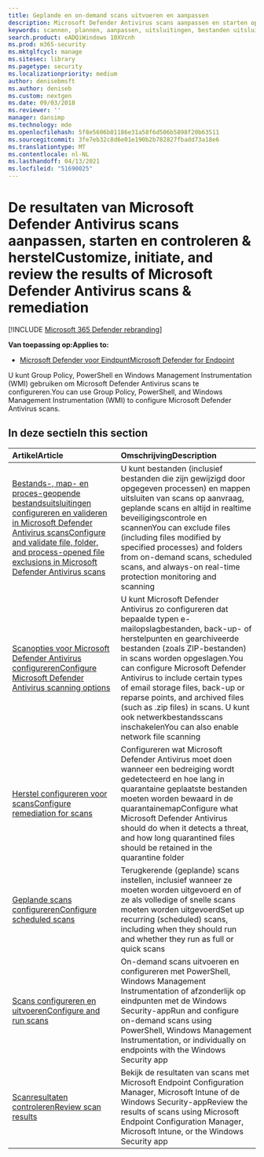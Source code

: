 ```yaml
---
title: Geplande en on-demand scans uitvoeren en aanpassen
description: Microsoft Defender Antivirus scans aanpassen en starten op eindpunten in uw netwerk.
keywords: scannen, plannen, aanpassen, uitsluitingen, bestanden uitsluiten, herstellen, resultaten scannen, quarantaine, bedreiging verwijderen, quick scan, volledige scan, Microsoft Defender Antivirus
search.product: eADQiWindows 10XVcnh
ms.prod: m365-security
ms.mktglfcycl: manage
ms.sitesec: library
ms.pagetype: security
ms.localizationpriority: medium
author: denisebmsft
ms.author: deniseb
ms.custom: nextgen
ms.date: 09/03/2018
ms.reviewer: ''
manager: dansimp
ms.technology: mde
ms.openlocfilehash: 5f8e5606b01186e31a58f6d506b5898f20b63511
ms.sourcegitcommit: 3fe7eb32c8d6e01e190b2b782827fbadd73a18e6
ms.translationtype: MT
ms.contentlocale: nl-NL
ms.lasthandoff: 04/13/2021
ms.locfileid: "51690025"
---
```

# <a name="customize-initiate-and-review-the-results-of-microsoft-defender-antivirus-scans--remediation"></a><span data-ttu-id="c5b1b-104">De resultaten van Microsoft Defender Antivirus scans aanpassen, starten en controleren & herstel</span><span class="sxs-lookup"><span data-stu-id="c5b1b-104">Customize, initiate, and review the results of Microsoft Defender Antivirus scans & remediation</span></span>

[!INCLUDE [Microsoft 365 Defender rebranding](../../includes/microsoft-defender.md)]


<span data-ttu-id="c5b1b-105">**Van toepassing op:**</span><span class="sxs-lookup"><span data-stu-id="c5b1b-105">**Applies to:**</span></span>

- [<span data-ttu-id="c5b1b-106">Microsoft Defender voor Eindpunt</span><span class="sxs-lookup"><span data-stu-id="c5b1b-106">Microsoft Defender for Endpoint</span></span>](/microsoft-365/security/defender-endpoint/)

<span data-ttu-id="c5b1b-107">U kunt Group Policy, PowerShell en Windows Management Instrumentation (WMI) gebruiken om Microsoft Defender Antivirus scans te configureren.</span><span class="sxs-lookup"><span data-stu-id="c5b1b-107">You can use Group Policy, PowerShell, and Windows Management Instrumentation (WMI) to configure Microsoft Defender Antivirus scans.</span></span> 

## <a name="in-this-section"></a><span data-ttu-id="c5b1b-108">In deze sectie</span><span class="sxs-lookup"><span data-stu-id="c5b1b-108">In this section</span></span>

| <span data-ttu-id="c5b1b-109">Artikel</span><span class="sxs-lookup"><span data-stu-id="c5b1b-109">Article</span></span> | <span data-ttu-id="c5b1b-110">Omschrijving</span><span class="sxs-lookup"><span data-stu-id="c5b1b-110">Description</span></span> |
|:---|:---|
|[<span data-ttu-id="c5b1b-111">Bestands-, map- en proces-geopende bestandsuitsluitingen configureren en valideren in Microsoft Defender Antivirus scans</span><span class="sxs-lookup"><span data-stu-id="c5b1b-111">Configure and validate file, folder, and process-opened file exclusions in Microsoft Defender Antivirus scans</span></span>](configure-exclusions-microsoft-defender-antivirus.md) | <span data-ttu-id="c5b1b-112">U kunt bestanden (inclusief bestanden die zijn gewijzigd door opgegeven processen) en mappen uitsluiten van scans op aanvraag, geplande scans en altijd in realtime beveiligingscontrole en scannen</span><span class="sxs-lookup"><span data-stu-id="c5b1b-112">You can exclude files (including files modified by specified processes) and folders from on-demand scans, scheduled scans, and always-on real-time protection monitoring and scanning</span></span> |
|[<span data-ttu-id="c5b1b-113">Scanopties voor Microsoft Defender Antivirus configureren</span><span class="sxs-lookup"><span data-stu-id="c5b1b-113">Configure Microsoft Defender Antivirus scanning options</span></span>](configure-advanced-scan-types-microsoft-defender-antivirus.md) | <span data-ttu-id="c5b1b-114">U kunt Microsoft Defender Antivirus zo configureren dat bepaalde typen e-mailopslagbestanden, back-up- of herstelpunten en gearchiveerde bestanden (zoals ZIP-bestanden) in scans worden opgeslagen.</span><span class="sxs-lookup"><span data-stu-id="c5b1b-114">You can configure Microsoft Defender Antivirus to include certain types of email storage files, back-up or reparse points, and archived files (such as .zip files) in scans.</span></span> <span data-ttu-id="c5b1b-115">U kunt ook netwerkbestandsscans inschakelen</span><span class="sxs-lookup"><span data-stu-id="c5b1b-115">You can also enable network file scanning</span></span> |
|[<span data-ttu-id="c5b1b-116">Herstel configureren voor scans</span><span class="sxs-lookup"><span data-stu-id="c5b1b-116">Configure remediation for scans</span></span>](configure-remediation-microsoft-defender-antivirus.md) | <span data-ttu-id="c5b1b-117">Configureren wat Microsoft Defender Antivirus moet doen wanneer een bedreiging wordt gedetecteerd en hoe lang in quarantaine geplaatste bestanden moeten worden bewaard in de quarantainemap</span><span class="sxs-lookup"><span data-stu-id="c5b1b-117">Configure what Microsoft Defender Antivirus should do when it detects a threat, and how long quarantined files should be retained in the quarantine folder</span></span> |
|[<span data-ttu-id="c5b1b-118">Geplande scans configureren</span><span class="sxs-lookup"><span data-stu-id="c5b1b-118">Configure scheduled scans</span></span>](scheduled-catch-up-scans-microsoft-defender-antivirus.md) | <span data-ttu-id="c5b1b-119">Terugkerende (geplande) scans instellen, inclusief wanneer ze moeten worden uitgevoerd en of ze als volledige of snelle scans moeten worden uitgevoerd</span><span class="sxs-lookup"><span data-stu-id="c5b1b-119">Set up recurring (scheduled) scans, including when they should run and whether they run as full or quick scans</span></span> |
|[<span data-ttu-id="c5b1b-120">Scans configureren en uitvoeren</span><span class="sxs-lookup"><span data-stu-id="c5b1b-120">Configure and run scans</span></span>](run-scan-microsoft-defender-antivirus.md) | <span data-ttu-id="c5b1b-121">On-demand scans uitvoeren en configureren met PowerShell, Windows Management Instrumentation of afzonderlijk op eindpunten met de Windows Security-app</span><span class="sxs-lookup"><span data-stu-id="c5b1b-121">Run and configure on-demand scans using PowerShell, Windows Management Instrumentation, or individually on endpoints with the Windows Security app</span></span> |
|[<span data-ttu-id="c5b1b-122">Scanresultaten controleren</span><span class="sxs-lookup"><span data-stu-id="c5b1b-122">Review scan results</span></span>](review-scan-results-microsoft-defender-antivirus.md) | <span data-ttu-id="c5b1b-123">Bekijk de resultaten van scans met Microsoft Endpoint Configuration Manager, Microsoft Intune of de Windows Security-app</span><span class="sxs-lookup"><span data-stu-id="c5b1b-123">Review the results of scans using  Microsoft Endpoint Configuration Manager, Microsoft Intune, or the Windows Security app</span></span> |
